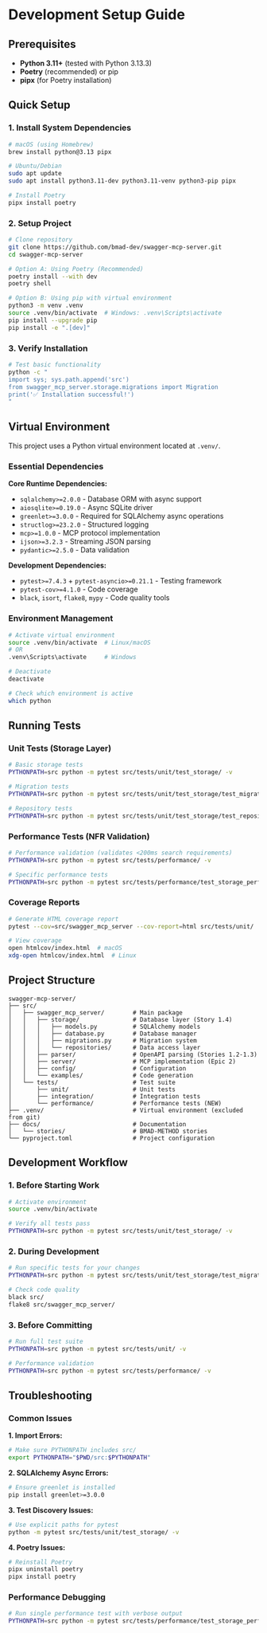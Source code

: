 # Development Setup Guide

## Prerequisites

- **Python 3.11+** (tested with Python 3.13.3)
- **Poetry** (recommended) or pip
- **pipx** (for Poetry installation)

## Quick Setup

### 1. Install System Dependencies

```bash
# macOS (using Homebrew)
brew install python@3.13 pipx

# Ubuntu/Debian
sudo apt update
sudo apt install python3.11-dev python3.11-venv python3-pip pipx

# Install Poetry
pipx install poetry
```

### 2. Setup Project

```bash
# Clone repository
git clone https://github.com/bmad-dev/swagger-mcp-server.git
cd swagger-mcp-server

# Option A: Using Poetry (Recommended)
poetry install --with dev
poetry shell

# Option B: Using pip with virtual environment
python3 -m venv .venv
source .venv/bin/activate  # Windows: .venv\Scripts\activate
pip install --upgrade pip
pip install -e ".[dev]"
```

### 3. Verify Installation

```bash
# Test basic functionality
python -c "
import sys; sys.path.append('src')
from swagger_mcp_server.storage.migrations import Migration
print('✅ Installation successful!')
"
```

## Virtual Environment

This project uses a Python virtual environment located at `.venv/`.

### Essential Dependencies

**Core Runtime Dependencies:**
- `sqlalchemy>=2.0.0` - Database ORM with async support
- `aiosqlite>=0.19.0` - Async SQLite driver
- `greenlet>=3.0.0` - Required for SQLAlchemy async operations
- `structlog>=23.2.0` - Structured logging
- `mcp>=1.0.0` - MCP protocol implementation
- `ijson>=3.2.3` - Streaming JSON parsing
- `pydantic>=2.5.0` - Data validation

**Development Dependencies:**
- `pytest>=7.4.3` + `pytest-asyncio>=0.21.1` - Testing framework
- `pytest-cov>=4.1.0` - Code coverage
- `black`, `isort`, `flake8`, `mypy` - Code quality tools

### Environment Management

```bash
# Activate virtual environment
source .venv/bin/activate  # Linux/macOS
# OR
.venv\Scripts\activate     # Windows

# Deactivate
deactivate

# Check which environment is active
which python
```

## Running Tests

### Unit Tests (Storage Layer)
```bash
# Basic storage tests
PYTHONPATH=src python -m pytest src/tests/unit/test_storage/ -v

# Migration tests
PYTHONPATH=src python -m pytest src/tests/unit/test_storage/test_migrations.py -v

# Repository tests
PYTHONPATH=src python -m pytest src/tests/unit/test_storage/test_repositories.py -v
```

### Performance Tests (NFR Validation)
```bash
# Performance validation (validates <200ms search requirements)
PYTHONPATH=src python -m pytest src/tests/performance/ -v

# Specific performance tests
PYTHONPATH=src python -m pytest src/tests/performance/test_storage_performance.py::TestSearchPerformance -v
```

### Coverage Reports
```bash
# Generate HTML coverage report
pytest --cov=src/swagger_mcp_server --cov-report=html src/tests/unit/

# View coverage
open htmlcov/index.html  # macOS
xdg-open htmlcov/index.html  # Linux
```

## Project Structure
```
swagger-mcp-server/
├── src/
│   ├── swagger_mcp_server/        # Main package
│   │   ├── storage/               # Database layer (Story 1.4)
│   │   │   ├── models.py          # SQLAlchemy models
│   │   │   ├── database.py        # Database manager
│   │   │   ├── migrations.py      # Migration system
│   │   │   └── repositories/      # Data access layer
│   │   ├── parser/                # OpenAPI parsing (Stories 1.2-1.3)
│   │   ├── server/                # MCP implementation (Epic 2)
│   │   ├── config/                # Configuration
│   │   └── examples/              # Code generation
│   └── tests/                     # Test suite
│       ├── unit/                  # Unit tests
│       ├── integration/           # Integration tests
│       └── performance/           # Performance tests (NEW)
├── .venv/                         # Virtual environment (excluded from git)
├── docs/                          # Documentation
│   └── stories/                   # BMAD-METHOD stories
└── pyproject.toml                 # Project configuration
```

## Development Workflow

### 1. Before Starting Work
```bash
# Activate environment
source .venv/bin/activate

# Verify all tests pass
PYTHONPATH=src python -m pytest src/tests/unit/test_storage/ -v
```

### 2. During Development
```bash
# Run specific tests for your changes
PYTHONPATH=src python -m pytest src/tests/unit/test_storage/test_migrations.py::TestMigration -v

# Check code quality
black src/
flake8 src/swagger_mcp_server/
```

### 3. Before Committing
```bash
# Run full test suite
PYTHONPATH=src python -m pytest src/tests/unit/ -v

# Performance validation
PYTHONPATH=src python -m pytest src/tests/performance/ -v
```

## Troubleshooting

### Common Issues

**1. Import Errors:**
```bash
# Make sure PYTHONPATH includes src/
export PYTHONPATH="$PWD/src:$PYTHONPATH"
```

**2. SQLAlchemy Async Errors:**
```bash
# Ensure greenlet is installed
pip install greenlet>=3.0.0
```

**3. Test Discovery Issues:**
```bash
# Use explicit paths for pytest
python -m pytest src/tests/unit/test_storage/ -v
```

**4. Poetry Issues:**
```bash
# Reinstall Poetry
pipx uninstall poetry
pipx install poetry
```

### Performance Debugging
```bash
# Run single performance test with verbose output
PYTHONPATH=src python -m pytest src/tests/performance/test_storage_performance.py::TestSearchPerformance::test_endpoint_search_performance -v -s
```